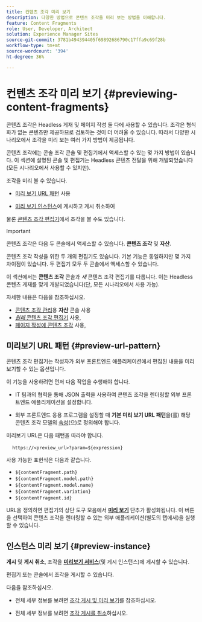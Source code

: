 ```yaml
---
title: 컨텐츠 조각 미리 보기
description: 다양한 방법으로 콘텐츠 조각을 미리 보는 방법을 이해합니다.
feature: Content Fragments
role: User, Developer, Architect
solution: Experience Manager Sites
source-git-commit: 3781b494394405f69892686790c17ffa9c69f28b
workflow-type: tm+mt
source-wordcount: '394'
ht-degree: 36%

---
```


# 컨텐츠 조각 미리 보기 {#previewing-content-fragments}

콘텐츠 조각은 Headless 게재 및 페이지 작성 둘 다에 사용할 수 있습니다. 조각은 형식화가 없는 콘텐츠만 제공하므로 검토하는 것이 더 어려울 수 있습니다. 따라서 다양한 시나리오에서 조각을 미리 보는 여러 가지 방법이 제공됩니다.

콘텐츠 조각에는 콘솔 조각 콘솔 및 편집기에서 액세스할 수 있는 몇 가지 방법이 있습니다. 이 섹션에 설명된 콘솔 및 편집기는 Headless 콘텐츠 전달을 위해 개발되었습니다(모든 시나리오에서 사용할 수 있지만).

조각을 미리 볼 수 있습니다.

* [미리 보기 URL 패턴](#preview-url-pattern) 사용

* [미리 보기 인스턴스](#preview-instance)에 게시하고 게시 취소하여

<!--
* with a HTML template, using **[Preview]()** from the Content Fragments console
-->

물론 [콘텐츠 조각 편집기](/help/sites-cloud/administering/content-fragments/authoring.md)에서 조각을 볼 수도 있습니다.

>[!IMPORTANT]
>
>콘텐츠 조각은 다음 두 콘솔에서 액세스할 수 있습니다. **콘텐츠 조각** 및 **자산**.
>
>콘텐츠 조각 작성을 위한 두 개의 편집기도 있습니다. 기본 기능은 동일하지만 몇 가지 차이점이 있습니다. 두 편집기 모두 두 콘솔에서 액세스할 수 있습니다.
>
>이 섹션에서는 **콘텐츠 조각** 콘솔과 *새* 콘텐츠 조각 편집기를 다룹니다. 이는 Headless 콘텐츠 게재를 맞게 개발되었습니다(단, 모든 시나리오에서 사용 가능).
>
>자세한 내용은 다음을 참조하십시오.
>
>* [콘텐츠 조각 관리](/help/assets/content-fragments/content-fragments-managing.md)용 **자산** 콘솔 사용
>* [*원래* 콘텐츠 조각 편집기](/help/assets/content-fragments/content-fragments-variations.md) 사용,
>* [페이지 작성에 콘텐츠 조각](/help/sites-cloud/authoring/fragments/content-fragments.md) 사용,

## 미리보기 URL 패턴 {#preview-url-pattern}

콘텐츠 조각 편집기는 작성자가 외부 프론트엔드 애플리케이션에서 편집된 내용을 미리보기할 수 있는 옵션입니다.

이 기능을 사용하려면 먼저 다음 작업을 수행해야 합니다.

* IT 팀과의 협력을 통해 JSON 출력을 사용하여 콘텐츠 조각을 렌더링할 외부 프론트엔드 애플리케이션을 설정합니다.

* 외부 프론트엔드 응용 프로그램을 설정할 때 **기본 미리 보기 URL 패턴**&#x200B;을(를) 해당 콘텐츠 조각 모델의 [속성](/help/sites-cloud/administering/content-fragments/managing-content-fragment-models.md#model-properties)(으)로 정의해야 합니다.

미리보기 URL은 다음 패턴을 따라야 합니다.

    `https://<preview_url>?param=${expression}`

사용 가능한 표현식은 다음과 같습니다.

* `${contentFragment.path}`
* `${contentFragment.model.path}`
* `${contentFragment.model.name}`
* `${contentFragment.variation}`
* `${contentFragment.id}`

URL을 정의하면 편집기의 상단 도구 모음에서 **[미리 보기](/help/sites-cloud/administering/content-fragments/authoring.md#preview-content-fragment)** 단추가 활성화됩니다. 이 버튼을 선택하여 콘텐츠 조각을 렌더링할 수 있는 외부 애플리케이션(별도의 탭에서)을 실행할 수 있습니다.

## 인스턴스 미리 보기 {#preview-instance}

**게시** 및 **게시 취소**, 조각을 **[미리보기 서비스](/help/headless/deployment/architecture.md)**(및 게시 인스턴스)에 게시할 수 있습니다.

편집기 또는 콘솔에서 조각을 게시할 수 있습니다.

다음을 참조하십시오.

* 전체 세부 정보를 보려면 [조각 게시 및 미리 보기](/help/sites-cloud/administering/content-fragments/managing.md#publishing-and-previewing-a-fragment)를 참조하십시오.

* 전체 세부 정보를 보려면 [조각 게시를 취소](/help/sites-cloud/administering/content-fragments/managing.md#unpublishing-a-fragment)하십시오.

<!--
## Preview based on a HTML Template {#preview-based-on-a-html-template}

The Content Fragment console provides a **Preview** option for every fragment.

The icon can be selected to open a dialog that represents the fragment based on a HTML template. You can use the default template, or develop and load your own.
-->
